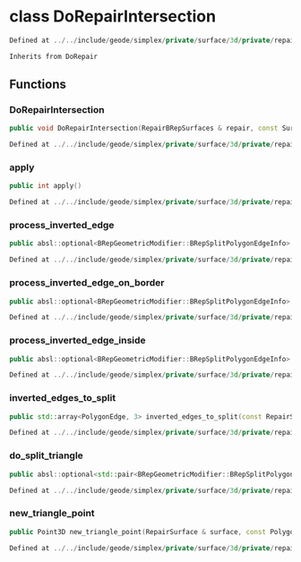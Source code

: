 # class DoRepairIntersection

```cpp
Defined at ../../include/geode/simplex/private/surface/3d/private/repair_brep_surfaces.h#1065
```

```cpp
Inherits from DoRepair
```



## Functions

### DoRepairIntersection

```cpp
public void DoRepairIntersection(RepairBRepSurfaces & repair, const Surface3D & edge_surface, const PolygonEdge & edge, const Surface3D & triangles_surface, index_t triangle)
```

```cpp
Defined at ../../include/geode/simplex/private/surface/3d/private/repair_brep_surfaces.h#1068
```

### apply

```cpp
public int apply()
```

```cpp
Defined at ../../include/geode/simplex/private/surface/3d/private/repair_brep_surfaces.h#1085
```

### process_inverted_edge

```cpp
public absl::optional<BRepGeometricModifier::BRepSplitPolygonEdgeInfo> process_inverted_edge(RepairSurface & surface, const PolygonEdge & edge)
```

```cpp
Defined at ../../include/geode/simplex/private/surface/3d/private/repair_brep_surfaces.h#1172
```

### process_inverted_edge_on_border

```cpp
public absl::optional<BRepGeometricModifier::BRepSplitPolygonEdgeInfo> process_inverted_edge_on_border(RepairSurface & surface, const PolygonEdge & edge)
```

```cpp
Defined at ../../include/geode/simplex/private/surface/3d/private/repair_brep_surfaces.h#1210
```

### process_inverted_edge_inside

```cpp
public absl::optional<BRepGeometricModifier::BRepSplitPolygonEdgeInfo> process_inverted_edge_inside(RepairSurface & surface, const PolygonEdge & edge)
```

```cpp
Defined at ../../include/geode/simplex/private/surface/3d/private/repair_brep_surfaces.h#1221
```

### inverted_edges_to_split

```cpp
public std::array<PolygonEdge, 3> inverted_edges_to_split(const RepairSurface & surface, index_t trgl)
```

```cpp
Defined at ../../include/geode/simplex/private/surface/3d/private/repair_brep_surfaces.h#1352
```

### do_split_triangle

```cpp
public absl::optional<std::pair<BRepGeometricModifier::BRepSplitPolygonEdgeInfo, Point3D> > do_split_triangle(const PolygonEdge & edge)
```

```cpp
Defined at ../../include/geode/simplex/private/surface/3d/private/repair_brep_surfaces.h#1458
```

### new_triangle_point

```cpp
public Point3D new_triangle_point(RepairSurface & surface, const PolygonEdge & edge)
```

```cpp
Defined at ../../include/geode/simplex/private/surface/3d/private/repair_brep_surfaces.h#1497
```



